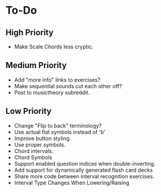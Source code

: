 # To-Do
## High Priority
* Make Scale Chords less cryptic.
## Medium Priority
* Add "more info" links to exercises?
* Make sequential sounds cut each other off?
* Post to musictheory subreddit.
## Low Priority
* Change "Flip to back" terminology?
* Use actual flat symbols instead of 'b'
* Improve button styling.
* Use proper symbols.
* Chord intervals.
* Chord Symbols
* Support enabled question indices when double-inverting.
* Add support for dynamically generated flash card decks
* Share more code between interval recognition exercises.
* Interval Type Changes When Lowering/Raising